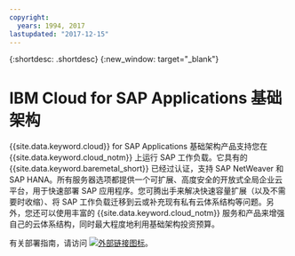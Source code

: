```yaml
---
copyright:
  years: 1994, 2017
lastupdated: "2017-12-15"
---
```


{:shortdesc: .shortdesc}
{:new_window: target="_blank"}

# IBM Cloud for SAP Applications 基础架构

{{site.data.keyword.cloud}} for SAP Applications 基础架构产品支持您在 {{site.data.keyword.cloud_notm}} 上运行 SAP 工作负载。它具有的 {{site.data.keyword.baremetal_short}} 已经过认证，支持 SAP NetWeaver 和 SAP HANA。所有服务器选项都提供一个可扩展、高度安全的开放式全局企业云平台，用于快速部署 SAP 应用程序。您可腾出手来解决快速容量扩展（以及不需要时收缩）、将 SAP 工作负载迁移到云或补充现有私有云体系结构等问题。另外，您还可以使用丰富的 {{site.data.keyword.cloud_notm}} 服务和产品来增强自己的云体系结构，同时最大程度地利用基础架构投资预算。

有关部署指南，请访问 [![外部链接图标](../../icons/launch-glyph.svg "外部链接图标")](http://knowledgelayer.softlayer.com/procedure/sap-ibm-bluemix-infrastructure)。

